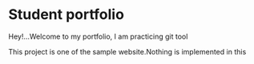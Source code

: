 # Student portfolio

Hey!...Welcome to my portfolio, I am practicing git tool

This project is one of the sample website.Nothing is implemented in this